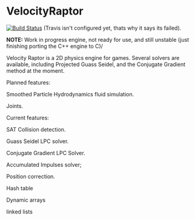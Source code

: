 # VelocityRaptor

[![Build Status](https://travis-ci.org/Mithreindeir/VelocityRaptor.svg?branch=master)](https://travis-ci.org/Mithreindeir/VelocityRaptor)
(Travis isn't configured yet, thats why it says its failed).

**NOTE:** Work in progress engine, not ready for use, and still unstable (just finishing porting the C++ engine to C)/


Velocity Raptor is a 2D physics engine for games. Several solvers are available, including Projected Guass Seidel, and the Conjugate Gradient method at the moment. 

Planned features:

Smoothed Particle Hydrodynamics fluid simulation.

Joints. 

Current features:

SAT Collision detection.

Guass Seidel LPC solver.

Conjugate Gradient LPC Solver.

Accumulated Impulses solver;

Position correction.

Hash table

Dynamic arrays

linked lists
